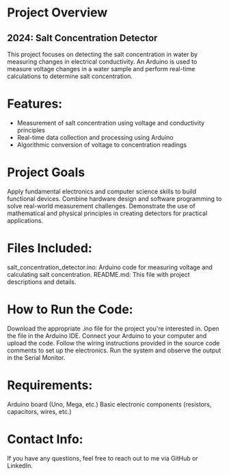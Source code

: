 # Project Overview

## 2024: Salt Concentration Detector
This project focuses on detecting the salt concentration in water by measuring changes in electrical conductivity. An Arduino is used to measure voltage changes in a water sample and perform real-time calculations to determine salt concentration.

# Features:
- Measurement of salt concentration using voltage and conductivity principles
- Real-time data collection and processing using Arduino
- Algorithmic conversion of voltage to concentration readings

# Project Goals
Apply fundamental electronics and computer science skills to build functional devices.
Combine hardware design and software programming to solve real-world measurement challenges.
Demonstrate the use of mathematical and physical principles in creating detectors for practical applications.

# Files Included:
salt_concentration_detector.ino: Arduino code for measuring voltage and calculating salt concentration.
README.md: This file with project descriptions and details.

# How to Run the Code:
Download the appropriate .ino file for the project you're interested in.
Open the file in the Arduino IDE.
Connect your Arduino to your computer and upload the code.
Follow the wiring instructions provided in the source code comments to set up the electronics.
Run the system and observe the output in the Serial Monitor.

# Requirements:
Arduino board (Uno, Mega, etc.)
Basic electronic components (resistors, capacitors, wires, etc.)

# Contact Info:
If you have any questions, feel free to reach out to me via GitHub or LinkedIn.
